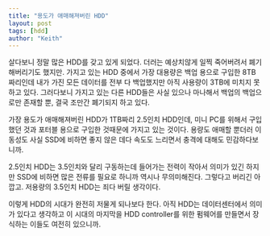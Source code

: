 ```yaml
---
title: "용도가 애매해져버린 HDD"
layout: post
tags: [hdd]
author: "Keith"
---
```


살다보니 정말 많은 HDD를 갖고 있게 되었다. 더러는 예상치않게 일찍 죽어버려서 폐기해버리기도 했지만. 가지고 있는 HDD 중에서 가장 대용량은 백업 용으로 구입한 8TB 짜리인데 내가 가진 모든 데이터를 전부 다 백업했지만 아직 사용량이 3TB에 미치지 못하고 있다. 그러다보니 가지고 있는 다른 HDD들은 사실 있으나 마나해서 백업의 백업으로만 존재할 뿐, 결국 조만간 폐기되지 하고 있다.

가장 용도가 애매해져버린 HDD가 1TB짜리 2.5인치 HDD인데, 미니 PC를 위해서 구입했던 것과 포터블 용으로 구입한 것때문에 가지고 있는 것이다. 용량도 애매할 뿐더러 이동성도 사실 SSD에 비하면 좋지 않은 데다 속도도 느리면서 충격에 대해도 민감하다보니까.

2.5인치 HDD는 3.5인치와 달리 구동하는데 들어가는 전력이 작아서 의미가 있긴 하지만 SSD에 비하면 많은 전류를 필요로 하니까 역시나 무의미해진다. 그렇다고 버리긴 아깝고. 저용량의 3.5인치 HDD는 죄다 버릴 생각이다. 

이렇게 HDD의 시대가 완전히 저물게 되나보다 한다. 아직 HDD는 데이터센터에서 의미가 있다고 생각하고 이 시대의 마지막을 HDD controller를 위한 펌웨어를 만들면서 장식하는 이들도 여전히 있으니까.